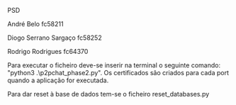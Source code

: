 PSD

André Belo fc58211

Diogo Serrano Sargaço fc58252

Rodrigo Rodrigues fc64370

Para executar o ficheiro deve-se inserir na terminal o seguinte comando: "python3 .\p2pchat_phase2.py". Os certificados são criados para cada port quando a aplicação for executada.

Para dar reset à base de dados tem-se o ficheiro reset_databases.py